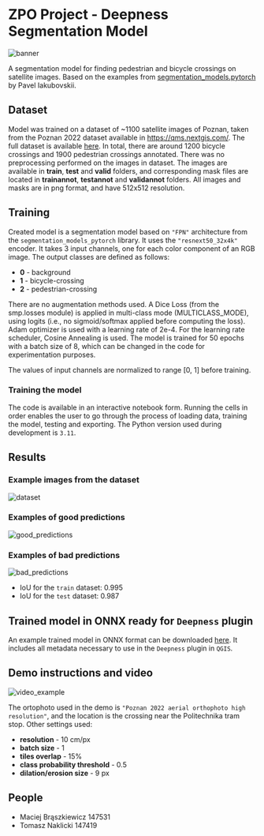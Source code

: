 # ZPO Project - Deepness Segmentation Model
![banner](https://github.com/user-attachments/assets/fd38583b-0cd6-4013-8cd7-eebd29a1bb40)

A segmentation model for finding pedestrian and bicycle crossings on satellite images. Based on the examples from [segmentation_models.pytorch](https://github.com/qubvel-org/segmentation_models.pytorch) by Pavel Iakubovskii.

## Dataset
Model was trained on a dataset of ~1100 satellite images of Poznan, taken from the Poznan 2022 dataset available in https://qms.nextgis.com/. The full dataset is available [here](https://drive.google.com/file/d/1synechPaO5nK8iK8XE_6utxdJ9_LcOLf/view?usp=sharing). In total, there are around 1200 bicycle crossings and 1900 pedestrian crossings annotated. There was no preprocessing performed on the images in dataset. The images are available in **train**, **test** and **valid** folders, and corresponding mask files are located in **trainannot**, **testannot** and **validannot** folders. All images and masks are in png format, and have 512x512 resolution.

## Training
Created model is a segmentation model based on `"FPN"` architecture from the `segmentation_models_pytorch` library. It uses the `"resnext50_32x4k"` encoder. It takes 3 input channels, one for each color component of an RGB image. The output classes are defined as follows:
- **0** - background
- **1** - bicycle-crossing
- **2** - pedestrian-crossing

There are no augmentation methods used. A Dice Loss (from the smp.losses module) is applied in multi-class mode (MULTICLASS_MODE), using logits (i.e., no sigmoid/softmax applied before computing the loss). Adam optimizer is used with a learning rate of 2e-4. For the learning rate scheduler, Cosine Annealing is used. The model is trained for 50 epochs with a batch size of 8, which can be changed in the code for experimentation purposes.

The values of input channels are normalized to range [0, 1] before training.

### Training the model
The code is available in an interactive notebook form. Running the cells in order enables the user to go through the process of loading data, training the model, testing and exporting. The Python version used during development is `3.11`.

## Results
### Example images from the dataset
![dataset](https://github.com/user-attachments/assets/fd52173d-8766-4972-8ce4-20d5782c76df "title")

### Examples of good predictions
![good_predictions](https://github.com/user-attachments/assets/62f8da36-9d69-42de-9ebf-104795e4abe9)

### Examples of bad predictions
![bad_predictions](https://github.com/user-attachments/assets/a5fdf019-9997-4efc-b4d5-13c1ba565fb2)

- IoU for the `train` dataset: 0.995
- IoU for the `test` dataset: 0.987

## Trained model in ONNX ready for `Deepness` plugin
An example trained model in ONNX format can be downloaded [here](https://drive.google.com/file/d/1T9_UnAeZTEYZkS8-OU6t4Sa2MRA9k9z6/view?usp=sharing). It includes all metadata necessary to use in the `Deepness` plugin in `QGIS`.

## Demo instructions and video
![video_example](https://github.com/user-attachments/assets/20868af7-8fdc-4fa1-85f6-32d7bb3ca33d)

The ortophoto used in the demo is `"Poznan 2022 aerial orthophoto high resolution"`, and the location is the crossing near the Politechnika tram stop. Other settings used:
- **resolution** - 10 cm/px
- **batch size** - 1
- **tiles overlap** - 15%
- **class probability threshold** - 0.5
- **dilation/erosion size** - 9 px

## People
- Maciej Brąszkiewicz 147531
- Tomasz Naklicki 147419
